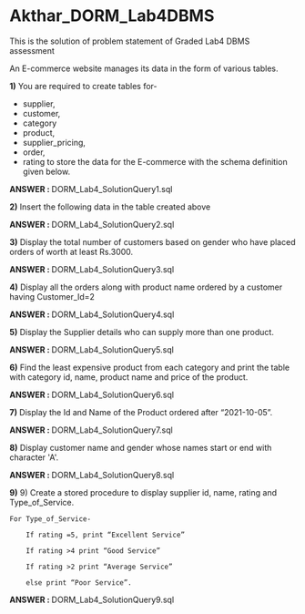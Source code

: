# Akthar_DORM_Lab4DBMS
This is the solution of problem statement of Graded Lab4 DBMS assessment

An E-commerce website manages its data in the form of various tables.

<b>1)</b>	You are required to create tables for-
  - supplier,
  - customer,
  - category
  - product,
  - supplier_pricing,
  - order,
  - rating
to store the data for the E-commerce with the schema definition given below.

<b> ANSWER : </b> DORM_Lab4_SolutionQuery1.sql


<b>2)</b>	Insert the following data in the table created above

<b> ANSWER : </b> DORM_Lab4_SolutionQuery2.sql


<b>3)</b> Display the total number of customers based on gender who have placed orders of worth at least Rs.3000.

<b> ANSWER : </b> DORM_Lab4_SolutionQuery3.sql


<b>4)</b> Display all the orders along with product name ordered by a customer having Customer_Id=2

<b> ANSWER : </B> DORM_Lab4_SolutionQuery4.sql


<b>5)</b> Display the Supplier details who can supply more than one product.

<b> ANSWER : </b> DORM_Lab4_SolutionQuery5.sql


<b>6)</b> Find the least expensive product from each category and print the table with
  category id, name, product name and price of the product.

<b> ANSWER : </b> DORM_Lab4_SolutionQuery6.sql


<b>7)</b> Display the Id and Name of the Product ordered after “2021-10-05”.

<b> ANSWER : </b> DORM_Lab4_SolutionQuery7.sql


<b>8)</b> Display customer name and gender whose names start or end with character 'A'.

<b> ANSWER : </b> DORM_Lab4_SolutionQuery8.sql

<b>9)</b> 9)	Create a stored procedure to display supplier id, name, rating and Type_of_Service.
    
    For Type_of_Service-
    
        If rating =5, print “Excellent Service”
        
        If rating >4 print “Good Service”
        
        If rating >2 print “Average Service”
        
        else print “Poor Service”.

  <b> ANSWER : </b> DORM_Lab4_SolutionQuery9.sql




